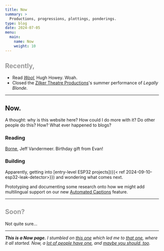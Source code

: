 ```yaml
---
title: Now
summary: >
  Productions, progressions, plottings, ponderings.
type: blog
date: 2024-07-05
menu:
  main:
    name: Now
    weight: 10
---
```


<h2 style="color: #999;">Recently,</h2>

- Read _[Wool](https://bookshop.org/p/books/wool-hugh-howey/15022022),_
  Hugh Howey. Woah.
- Closed the [Zilker Theatre Productions](https://zilker.org)'s summer
  performance of _Legally Blonde._

---

## Now.

A thought: why is this website here? How could I do more with it? Do other people
do this? How? What ever happened to blogs?

### Reading

[Borne](https://bookshop.org/p/books/borne-jeff-vandermeer/15879530?ean=9780374537654), Jeff Vandermeer. Birthday gift from Evan!

### Building

Apparently, getting into [entry-level ESP32 projects]({{< ref 2024-09-10-esp32-leak-detector>}})
and wondering what comes next.

Prototyping and documenting some research onto how we might add multilingual
support on our new [Automated Captions](https://blog.cloudflare.com/stream-automatic-captions-with-ai)
feature.

---

<h2 style="color: #999;">Soon?</h2>

Not quite sure...

---

_**This is a Now page.** I stumbled on [this one](https://taylor.town/now) which
led me to [that one](https://sive.rs/now), where it all started. Now,
a [lot of people have one](https://nownownow.com/), and
[maybe you should, too](https://sive.rs/nowff)._
